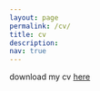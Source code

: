 ```yaml
---
layout: page
permalink: /cv/
title: cv
description:
nav: true
---
```

download my cv <a href="http://effiefine.com/assets/pdf/ecf_cv.pdf">here</a>
